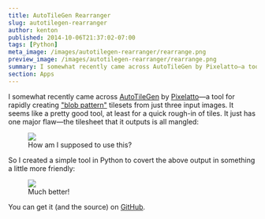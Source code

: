 ```yaml
---
title: AutoTileGen Rearranger
slug: autotilegen-rearranger
author: kenton
published: 2014-10-06T21:37:02-07:00
tags: [Python]
meta_image: /images/autotilegen-rearranger/rearrange.png
preview_image: /images/autotilegen-rearranger/rearrange.png
summary: I somewhat recently came across AutoTileGen by Pixelatto—a tool for rapidly creating “blob pattern” tilesets from just three input images. It seems like a pretty good tool, at least for a quick rough-in of tiles. It just has one major flaw—the tilesheet that it outputs is all mangled.
section: Apps
---
```


I somewhat recently came across [AutoTileGen](http://autotilegen.com/) by [Pixelatto](http://pixelatto.com/)—a tool for rapidly creating ["blob pattern"](http://www.squidi.net/three/entry.php?id=166) tilesets from just three input images. It seems like a pretty good tool, at least for a quick rough-in of tiles. It just has one major flaw—the tilesheet that it outputs is all mangled:

<!-- PELICAN_END_SUMMARY -->

<figure>
    <img src="/images/autotilegen-rearranger/Tileset.png">
    <figcaption>How am I supposed to use this?</figcaption>
</figure>

So I created a simple tool in Python to covert the above output in something a little more friendly:

<figure>
    <img src="/images/autotilegen-rearranger/Tileset.png.r.png">
    <figcaption>Much better!</figcaption>
</figure>

You can get it (and the source) on [GitHub](https://github.com/hamaluik/AutoTileGenRearranger).
